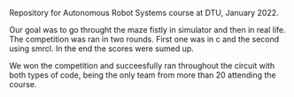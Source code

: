 Repository for Autonomous Robot Systems course at DTU, January 2022.

Our goal was to go throught the maze fistly in simulator and then in real life. The competition was ran in two rounds. First one was in c and the second using smrcl. In the end the scores were sumed up.

We won the competition and succeesfully ran throughout the circuit with both types of code, being the only team from more than 20 attending the course.